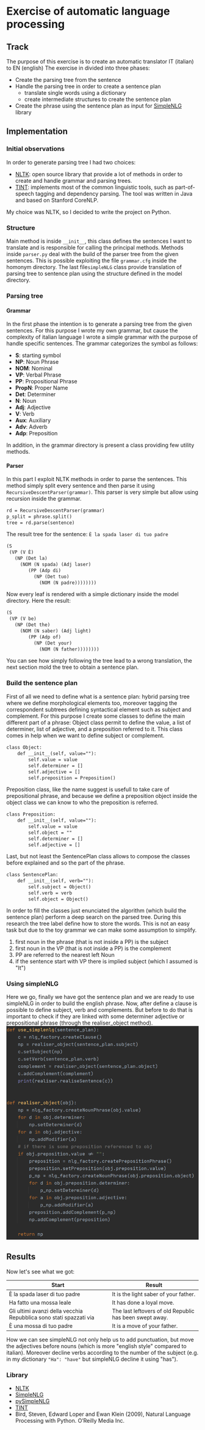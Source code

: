 # Exercise of automatic language processing

## Track
The purpose of this exercise is to create an automatic translator IT (italian) to EN (english)
The exercise in divided into three phases:
- Create the parsing tree from the sentence
- Handle the parsing tree in order to create a sentence plan
    - translate single words using a dictionary
    - create intermediate structures to create the sentence plan 
- Create the phrase using the sentence plan as input for [SimpleNLG] library

## Implementation

### Initial observations
In order to generate parsing tree I had two choices:
- [NLTK]: open source library that provide a lot of methods in order to create and handle
 grammar and parsing trees.
- [TINT]: implements most of the common linguistic tools, such as part-of-speech tagging and dependency parsing. 
The tool was written in Java and based on Stanford CoreNLP.

My choice was NLTK, so I decided to write the project on Python.

### Structure
Main method is inside ```__init__```, this class defines the sentences I want to translate and 
is responsible for calling the principal methods.
Methods inside ```parser.py``` deal with the build of the parser tree from the given sentences. This is possible
exploiting the file ```grammar.cfg``` inside the homonym directory.
The last file```simpleNLG``` class provide translation of parsing tree to sentence plan using the structure defined
in the model directory.

### Parsing tree

#### Grammar
In the first phase the intention is to generate a parsing tree from the given sentences.
For this purpose I wrote my own grammar, but cause the complexity of italian language I wrote a simple
 grammar with the purpose of handle specific sentences.
 The grammar categorizes the symbol as follows:
- **S**: starting symbol
- **NP**: Noun Phrase
- **NOM**: Nominal
- **VP**: Verbal Phrase
- **PP**: Propositional Phrase
- **PropN**: Proper Name
- **Det**: Determiner
- **N**: Noun
- **Adj**: Adjective
- **V**: Verb
- **Aux**: Auxiliary
- **Adv**: Adverb
- **Adp**: Preposition

In addition, in the grammar directory is present a class providing few utility methods.

#### Parser
In this part I exploit NLTK methods in order to parse the sentences.
This method simply split every sentence and then parse it using ```RecursiveDescentParser(grammar)```.
This parser is very simple but allow using recursion inside the grammar.
```
rd = RecursiveDescentParser(grammar)
p_split = phrase.split()
tree = rd.parse(sentence)
```

The result tree for the sentence: ```È la spada laser di tuo padre```
```
(S
 (VP (V È)
   (NP (Det la)
     (NOM (N spada) (Adj laser)
        (PP (Adp di) 
          (NP (Det tuo) 
            (NOM (N padre)))))))) 
```

Now every leaf is rendered with a simple dictionary inside the model directory.
Here the result:
```
(S
 (VP (V be)
   (NP (Det the)
     (NOM (N saber) (Adj light)
        (PP (Adp of) 
          (NP (Det your) 
            (NOM (N father)))))))) 
```
You can see how simply following the tree lead to a wrong translation, 
the next section mold the tree to obtain a sentence plan. 

### Build the sentence plan
First of all we need to define what is a sentence plan: hybrid parsing tree where
 we define morphological elements too, moreover tagging the correspondent subtrees defining syntactical element
such as subject and complement.
For this purpose I create some classes to define the main different part of a phrase:
Object class permit to define the value, a list of determiner, list of adjective, and a preposition referred to it.
This class comes in help when we want to define subject or complement.
```
class Object:
    def __init__(self, value=""):
        self.value = value
        self.determiner = []
        self.adjective = []
        self.preposition = Preposition()
```
Preposition class, like the name suggest is usefull to take care of prepositional phrase, and because 
we define a preposition object inside the object class we can know to who the preposition is referred.
```
class Preposition:
    def __init__(self, value=""):
        self.value = value
        self.object = ""
        self.determiner = []
        self.adjective = []
```
Last, but not least the SentencePlan class allows to compose the classes before explained and so the part of the phrase.
```
class SentencePlan:
    def __init__(self, verb=""):
        self.subject = Object()
        self.verb = verb
        self.object = Object()
```
In order to fill the classes just enunciated the algorithm (which build the sentence plan) perform a deep search 
on the parsed tree. During this research the tree label define how to store the words.
This is not an easy task but due to the toy grammar we can make some assumption to simplify.
1. first noun in the phrase (that is not inside a PP) is the subject
2. first noun in the VP (that is not inside a PP) is the complement
3. PP are referred to the nearest left Noun
4. if the sentence start with VP there is implied subject (which I assumed is "It")

### Using simpleNLG
Here we go, finally we have got the sentence plan and we are ready to use simpleNLG in order to build the english phrase.
Now, after define a clause is possible to define subject, verb and complements.
But before to do that is important to check if they are linked with some determiner adjective or
prepositional phrase (through the realiser_object method).
![simpleNLG_code](assets/simpleNLG.png)

## Results
Now let's see what we got:

| Start | Result |
| ------------- | ------------- |
| È la spada laser di tuo padre  | It is the light saber of your father.  |
| Ha fatto una mossa leale  | It has done a loyal move.  |
| Gli ultimi avanzi della vecchia Repubblica sono stati spazzati via  | The last leftovers of old Republic has been swept away.  |
| È una mossa di tuo padre  | It is a move of your father.  |

How we can see simpleNLG not only help us to add punctuation, but move the adjectives before
nouns (which is more "english style" compared to italian). Moreover decline verbs according to
the number of the subject (e.g. in my dictionary ```"Ha": "have"``` but simpleNLG decline it using "has").

### Library
- [NLTK]
- [SimpleNLG]
- [pySimpleNLG]
- [TINT]
- Bird, Steven, Edward Loper and Ewan Klein (2009), Natural Language Processing with Python. O’Reilly Media Inc.

[NLTK]: <https://www.nltk.org/>
[SimpleNLG]: <https://github.com/simplenlg/simplenlg/wiki>
[pySimpleNLG]: <https://github.com/bjascob/pySimpleNLG>
[TINT]: <http://tint.fbk.eu/>
